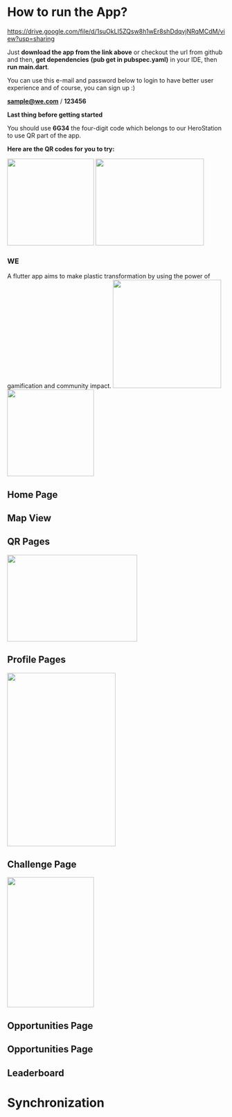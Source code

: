 # How to run the App?

https://drive.google.com/file/d/1suOkLI5ZQsw8h1wEr8shDdqvjNRqMCdM/view?usp=sharing

Just **download the app from the link above** or checkout the url from github and then, **get dependencies** **(pub get in pubspec.yaml)** in your IDE, then **run main.dart**.

You can use this e-mail and password below to login to have better user experience and of course, you can sign up :)

**sample@we.com**     /    **123456**

**Last thing before getting started**

You should use **6G34** the four-digit code which belongs to our HeroStation to use QR part of the app.


**Here are the QR codes for you to try:**

<img src="https://user-images.githubusercontent.com/72455964/113296750-8b3a3f00-9302-11eb-94ef-76c5bcbb8478.png" width="200" height="200" /> <img src="https://user-images.githubusercontent.com/72455964/113297104-e704c800-9302-11eb-9b3e-88f731b01485.png" width="250" height="200" /> 



### WE
A flutter app aims to make plastic transformation by using the power of gamification and community impact.
<img src="https://user-images.githubusercontent.com/72455964/113296136-c4be7a80-9301-11eb-9991-e897f1b945a0.png" width="250" height="250" /> <img src="https://user-images.githubusercontent.com/72455964/113296130-c38d4d80-9301-11eb-8b9a-fc3a5ec142dc.png" width="200" height="200" /> 


## Home Page



## Map View

## QR Pages
<img src="https://user-images.githubusercontent.com/72455964/113300099-444e4880-9306-11eb-8a3b-94fb97f2aba5.gif" width="300" height="200" /> 

## Profile Pages
<img src="ezgif-2-6185fd78ac1f](https://user-images.githubusercontent.com/72455964/113300509-a7d87600-9306-11eb-9440-bd913c6de2c6.gif" width="250" height="400" /> 




## Challenge Page
<img src="ezgif-2-6185fd78ac1f](https://user-images.githubusercontent.com/72455964/113300494-a444ef00-9306-11eb-8442-9ccabc202b0d.gif" width="200" height="300" /> 

## Opportunities Page

## Opportunities Page

## Leaderboard


# Synchronization
